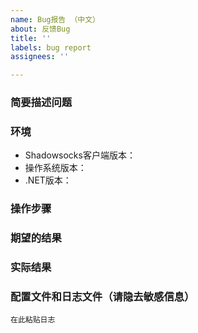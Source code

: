 ```yaml
---
name: Bug报告 （中文）
about: 反馈Bug
title: ''
labels: bug report
assignees: ''

---
```


<!--
- 影梭（Shadowsocks）是一个开源非盈利项目，不提供任何托管服务。如果你是从服务提供商购买的服务，请联系他们。
- 如果你有非影梭Windows客户端相关的问题，请去 https://github.com/shadowsocks
- 提问前请先阅读wiki https://github.com/shadowsocks/shadowsocks-windows/wiki/Troubleshooting.
- 并在Issue Board中搜索 https://github.com/shadowsocks/shadowsocks-windows/issues?utf8=%E2%9C%93&q=is%3Aissue
- 请按照以下格式描述你的问题，描述不清的问题将会被关闭。
-->

### 简要描述问题

### 环境

- Shadowsocks客户端版本：
- 操作系统版本：
- .NET版本：

### 操作步骤


### 期望的结果


### 实际结果


### 配置文件和日志文件（请隐去敏感信息）

```
在此粘贴日志
```
